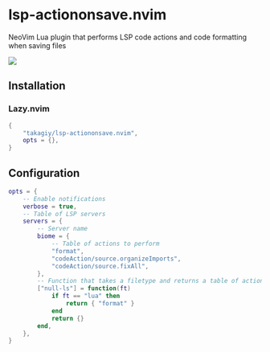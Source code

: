 # lsp-actiononsave.nvim

NeoVim Lua plugin that performs LSP code actions and code formatting when saving files

![](https://github.com/user-attachments/assets/326ebe1b-005c-48ef-a832-8c5628eaeff9)


## Installation

### Lazy.nvim

```lua
{
    "takagiy/lsp-actiononsave.nvim",
    opts = {},
}
```

## Configuration

```lua
opts = {
    -- Enable notifications
    verbose = true,
    -- Table of LSP servers
    servers = {
        -- Server name
        biome = {
            -- Table of actions to perform
            "format",
            "codeAction/source.organizeImports",
            "codeAction/source.fixAll",
        },
        -- Function that takes a filetype and returns a table of actions to perform
        ["null-ls"] = function(ft)
            if ft == "lua" then
                return { "format" }
            end
            return {}
        end,
    },
}
```
